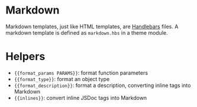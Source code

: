 # Markdown

Markdown templates, just like HTML templates, are [Handlebars](http://handlebarsjs.com/)
files. A markdown template is defined as `markdown.hbs` in a theme module.

# Helpers

* `{{format_params PARAMS}}`: format function parameters
* `{{format_type}}`: format an object type
* `{{format_description}}`: format a description, converting inline tags into
Markdown
* `{{inlines}}`: convert inline JSDoc tags into Markdown

